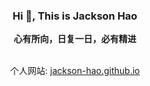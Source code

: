 <h3 align="center">Hi 👋, This is Jackson Hao</h3>

<div align="center">
<b>心有所向，日复一日，必有精进</b><br><br>

个人网站: [jackson-hao.github.io](https://jackson-hao.github.io)<br>
</div>

</div>
